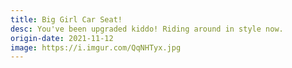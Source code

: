 ```yaml
---
title: Big Girl Car Seat!
desc: You've been upgraded kiddo! Riding around in style now.
origin-date: 2021-11-12
image: https://i.imgur.com/QqNHTyx.jpg
---
```

